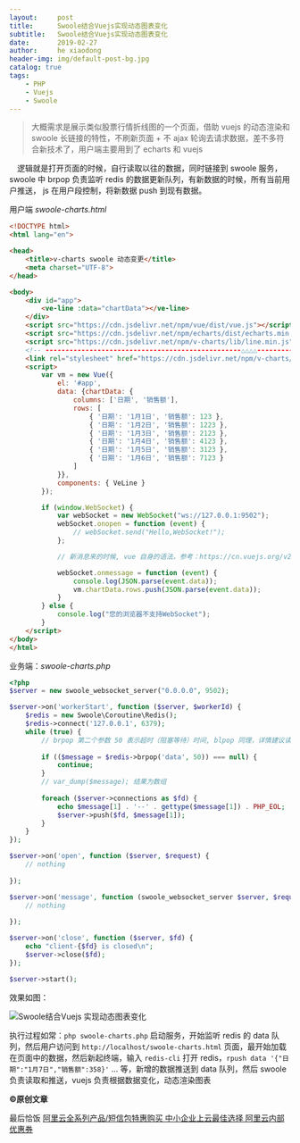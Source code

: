 ```yaml
---
layout:     post
title:      Swoole结合Vuejs实现动态图表变化
subtitle:   Swoole结合Vuejs实现动态图表变化
date:       2019-02-27
author:     he xiaodong
header-img: img/default-post-bg.jpg
catalog: true
tags:
    - PHP
    - Vuejs
    - Swoole
---
```


> 大概需求是展示类似股票行情折线图的一个页面，借助 vuejs 的动态渲染和 swoole 长链接的特性，不刷新页面 + 不 ajax 轮询去请求数据，差不多符合新技术了，用户端主要用到了 echarts 和 vuejs

&ensp;&ensp;逻辑就是打开页面的时候，自行读取以往的数据，同时链接到 swoole 服务，swoole 中 brpop 负责监听 redis 的数据更新队列，有新数据的时候，所有当前用户推送， js 在用户段控制，将新数据 push 到现有数据。

用户端 *swoole-charts.html*

```html
<!DOCTYPE html>
<html lang="en">

<head>
    <title>v-charts swoole 动态变更</title>
    <meta charset="UTF-8">
</head>

<body>
    <div id="app">
        <ve-line :data="chartData"></ve-line>
    </div>
    <script src="https://cdn.jsdelivr.net/npm/vue/dist/vue.js"></script>
    <script src="https://cdn.jsdelivr.net/npm/echarts/dist/echarts.min.js"></script>
    <script src="https://cdn.jsdelivr.net/npm/v-charts/lib/line.min.js"></script>
    <!-- -------------------------------------------------△△△△------------ -->
    <link rel="stylesheet" href="https://cdn.jsdelivr.net/npm/v-charts/lib/style.min.css">
    <script>
        var vm = new Vue({
            el: '#app',
            data: {chartData: {
                columns: ['日期', '销售额'],
                rows: [
                    { '日期': '1月1日', '销售额': 123 },
                    { '日期': '1月2日', '销售额': 1223 },
                    { '日期': '1月3日', '销售额': 2123 },
                    { '日期': '1月4日', '销售额': 4123 },
                    { '日期': '1月5日', '销售额': 3123 },
                    { '日期': '1月6日', '销售额': 7123 }
                ]
            }},
            components: { VeLine }
        });

        if (window.WebSocket) {
            var webSocket = new WebSocket("ws://127.0.0.1:9502");
            webSocket.onopen = function (event) {
                // webSocket.send("Hello,WebSocket!"); 
            };

            // 新消息来的时候, vue 自身的语法，参考：https://cn.vuejs.org/v2/guide/list.html#%E5%8F%98%E5%BC%82%E6%96%B9%E6%B3%95 

            webSocket.onmessage = function (event) {
                console.log(JSON.parse(event.data));
                vm.chartData.rows.push(JSON.parse(event.data));
            }
        } else {
            console.log("您的浏览器不支持WebSocket");
        }
    </script>
</body>
</html>

```

业务端：*swoole-charts.php*

```php
<?php
$server = new swoole_websocket_server("0.0.0.0", 9502);

$server->on('workerStart', function ($server, $workerId) {
    $redis = new Swoole\Coroutine\Redis();
    $redis->connect('127.0.0.1', 6379);
    while (true) {
        // brpop 第二个参数 50 表示超时（阻塞等待）时间, blpop 同理，详情建议读文档,对应的 redis 操作是 rpush/lpush key content 
        
        if (($message = $redis->brpop('data', 50)) === null) {
            continue;
        }
        // var_dump($message); 结果为数组 
        
        foreach ($server->connections as $fd) {
            echo $message[1] . '--' . gettype($message[1]) . PHP_EOL;
            $server->push($fd, $message[1]);
        }
    }
});

$server->on('open', function ($server, $request) {
    // nothing
    
});

$server->on('message', function (swoole_websocket_server $server, $request) {
    // nothing
    
});

$server->on('close', function ($server, $fd) {
    echo "client-{$fd} is closed\n";
    $server->close($fd);
});

$server->start();

```

效果如图：

![Swoole结合Vuejs 实现动态图表变化](https://alpha2016.github.io/img/2019-02-27-swoole-charts-demo.jpg "vue swoole 动态图表")

执行过程如常：`php swoole-charts.php` 启动服务，开始监听 redis 的 data 队列，然后用户访问到 `http://localhost/swoole-charts.html` 页面，最开始加载在页面中的数据，然后新起终端，输入 `redis-cli` 打开 redis，`rpush data '{"日期":"1月7日","销售额":358}'` ... 等，新增的数据推送到 data 队列，然后 swoole 负责读取和推送，vuejs 负责根据数据变化，动态渲染图表

**©原创文章**

最后恰饭 [阿里云全系列产品/短信包特惠购买 中小企业上云最佳选择 阿里云内部优惠券](https://www.aliyun.com/minisite/goods?userCode=0amqgcs9)
